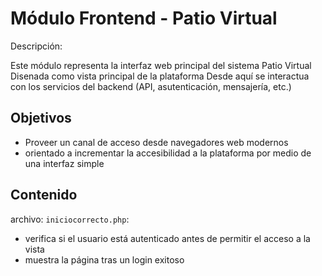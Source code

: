 # Módulo Frontend - Patio Virtual

Descripción:

Este módulo representa la interfaz web principal del sistema Patio Virtual
Disenada como vista principal de la plataforma
Desde aquí se interactua con los servicios del backend (API, asutenticación, mensajería, etc.)
	
## Objetivos

- Proveer un canal de acceso desde navegadores web modernos
- orientado a incrementar la accesibilidad a la plataforma por medio de una interfaz simple


## Contenido

archivo: `iniciocorrecto.php`:

- verifica si el usuario está autenticado antes de permitir el acceso a la vista
- muestra la página tras un login exitoso
